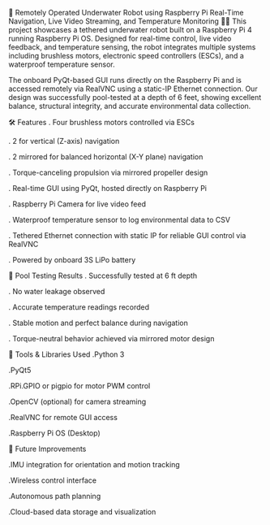 🐠 Remotely Operated Underwater Robot using Raspberry Pi
Real-Time Navigation, Live Video Streaming, and Temperature Monitoring 🌊🤖
This project showcases a tethered underwater robot built on a Raspberry Pi 4 running Raspberry Pi OS. Designed for real-time control, live video feedback, and temperature sensing, the robot integrates multiple systems including brushless motors, electronic speed controllers (ESCs), and a waterproof temperature sensor.

The onboard PyQt-based GUI runs directly on the Raspberry Pi and is accessed remotely via RealVNC using a static-IP Ethernet connection. Our design was successfully pool-tested at a depth of 6 feet, showing excellent balance, structural integrity, and accurate environmental data collection.

🛠️ Features
  . Four brushless motors controlled via ESCs

  . 2 for vertical (Z-axis) navigation

  . 2 mirrored for balanced horizontal (X-Y plane) navigation

  . Torque-canceling propulsion via mirrored propeller design

  . Real-time GUI using PyQt, hosted directly on Raspberry Pi

  . Raspberry Pi Camera for live video feed

  . Waterproof temperature sensor to log environmental data to CSV

  . Tethered Ethernet connection with static IP for reliable GUI control via RealVNC

  . Powered by onboard 3S LiPo battery

🧪 Pool Testing Results
  . Successfully tested at 6 ft depth

  . No water leakage observed

  . Accurate temperature readings recorded

  . Stable motion and perfect balance during navigation

  . Torque-neutral behavior achieved via mirrored motor design

🧰 Tools & Libraries Used
  .Python 3

  .PyQt5

  .RPi.GPIO or pigpio for motor PWM control

  .OpenCV (optional) for camera streaming

  .RealVNC for remote GUI access

  .Raspberry Pi OS (Desktop)

🚀 Future Improvements

  .IMU integration for orientation and motion tracking

  .Wireless control interface

  .Autonomous path planning

  .Cloud-based data storage and visualization
